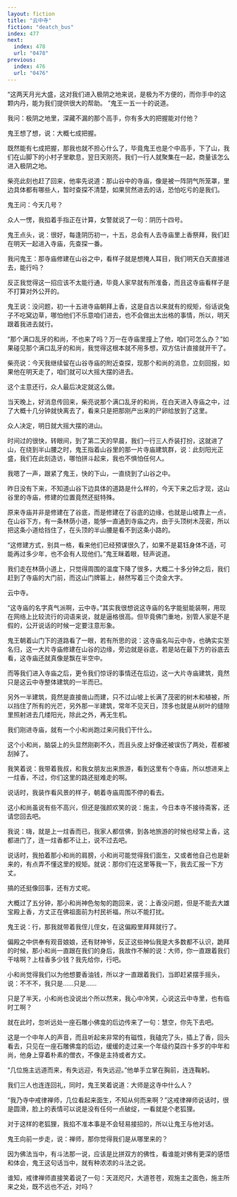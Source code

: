 ```yaml
---
layout: fiction
title: "云中寺"
fiction: "deatch_bus"
index: 477
next:
  index: 478
  url: "0478"
previous:
  index: 476
  url: "0476"
---
```

“这两天月光大盛，这对我们进入极阴之地来说，是极为不方便的，而你手中的这颗内丹，能为我们提供很大的帮助。  ”鬼王一五一十的说道。

我问：极阴之地里，深藏不漏的那个高手，你有多大的把握能对付他？

鬼王想了想，说：大概七成把握。

既然能有七成把握，那我也就不担心什么了，毕竟鬼王也是个中高手，下了山，我们在山脚下的小村子里歇息，翌日天刚亮，我们一行人就聚集在一起，商量该怎么进入极阴之地。

柴亮此刻也赶了回来，他率先说道：那山谷中的寺庙，像是被一阵阴气所笼罩，里边具体都有哪些人，暂时查探不清楚，如果贸然进去的话，恐怕吃亏的是我们。

鬼王问：今天几号？

众人一愣，我掐着手指正在计算，女警就说了一句：阴历十四号。

鬼王点头，说：很好，每逢阴历初一，十五，总会有人去寺庙里上香祭拜，我们赶在明天一起进入寺庙，先查探一番。

我问鬼王：那寺庙修建在山谷之中，看样子就是想掩人耳目，我们明天白天直接进去，能行吗？

反正我觉得这一招应该不太能行通，毕竟人家早就有所准备，而且这寺庙看样子是不打算对外公开的。

鬼王说：没问题，初一十五进寺庙朝拜上香，这是自古以来就有的规矩，俗话说兔子不吃窝边草，哪怕他们不乐意咱们进去，也不会做出太出格的事情，所以，明天跟着我进去就行。

“那个满口乱牙的和尚，不也来了吗？万一在寺庙里撞上了他，咱们可怎么办？”如果碰见那个满口乱牙的和尚，我觉得这根本就不用多想，双方估计直接就开干了。

柴亮说：今天我继续留在山谷寺庙的附近查探，现那个和尚的消息，立刻回报，如果他在明天走了，咱们就可以大摇大摆的进去。

这个主意还行，众人最后决定就这么做。

当天晚上，好消息传回来，柴亮说那个满口乱牙的和尚，在白天进入寺庙之中，过了大概十几分钟就快离去了，看来只是把那刚产出来的尸卵给放到了这里。

众人决定，明日就大摇大摆的进山。

时间过的很快，转眼间，到了第二天的早晨，我们一行三人乔装打扮，这就进了山，在绕到半山腰之时，鬼王指着山谷里的那一片寺庙建筑群，说：此刻阳光正盛，我们在此刻造访，哪怕拼斗起来，我也不惧怕任何人。

我嗯了一声，跟紧了鬼王，快的下山，一直绕到了山谷之中。

昨日没有下来，不知道山谷下边具体的道路是什么样的，今天下来之后才现，这山谷里的寺庙，修建的位置竟然还挺特殊。

原来寺庙并非是修建在了谷底，而是修建在了谷底的边缘，也就是山坡靠上一点，在山谷下方，有一条林荫小道，能够一直通到寺庙之内，由于头顶树木茂密，所以把这条小道给挡住了，在头顶的半山腰是看不到这条小路的。

“这修建方式，别具一格，看来他们已经预谋很久了，如果不是葛钰身体不适，可能再过多少年，也不会有人现他们。”鬼王眯着眼，轻声说道。

我们走在林荫小道上，只觉得周围的温度下降了很多，大概二十多分钟之后，我们赶到了寺庙的大门前，而这山门牌匾上，赫然写着三个烫金大字。

云中寺。

“这寺庙的名字真气派啊，云中寺。”其实我很想说这寺庙的名字能挺能装啊，用现在网络上比较流行的词语来说，就是逼格很高。但毕竟佛门重地，别管人家是不是假的，公开说话的时候一定要注意形象。

鬼王朝着山门下的道路看了一眼，若有所思的说：这寺庙名叫云中寺，也确实实至名归，这一大片寺庙修建在山谷的边缘，旁边就是谷底，若是站在最下方的谷底去看，这寺庙还就真像是飘在半空中。

而等我们进入寺庙之后，更令我们惊讶的事情还在后边，这一大片寺庙建筑，竟然只是这云中寺整体建筑的一半而已。

另外一半建筑，竟然是直接凿山而建，只不过山坡上长满了茂密的树木和植被，所以挡住了所有的光芒，另外那一半建筑，常年不见天日，顶多也就是从树叶的缝隙里照射进去几缕阳光，除此之外，再无生机。

我们刚进寺庙，就有一个小和尚跑过来问我们干什么。

这个小和尚，脑袋上的头显然刚剃不久，而且头皮上好像还被误伤了两处，茬都被刮掉了。

我笑着说：我带着我叔，和我女朋友出来旅游，看到这里有个寺庙，所以想进来上一炷香，不过，你们这里的路还挺难走的啊。

说话时，我装作看风景的样子，朝着寺庙周围不停的看去。

这小和尚虽说有些不高兴，但还是强颜欢笑的说：施主，今日本寺不接待斋客，还请您回去吧。

我说：嗨，就是上一炷香而已，我家人都信佛，到各地旅游的时候也经常上香，这都进门了，连一炷香都不让上，说不过去吧。

说话时，我拍着那小和尚的肩膀，小和尚可能觉得我们面生，又或者他自己也是新来的，有点弄不懂这里的规矩。就说：那你们在这里等我一下，我去汇报一下方丈。

搞的还挺像回事，还有方丈呢。

大概过了五分钟，那小和尚神色匆匆的跑回来，说：上香没问题，但是不能去大雄宝殿上香，方丈正在佛祖面前为村民祈福，所以不能打扰。

鬼王说：行，那我就带着我侄儿侄女，在这偏殿里拜拜就行了。

偏殿之中供奉有观音娘娘，还有财神爷，反正这些神仙我是大多数都不认识，跪拜的时候，那小和尚一直跟在我们的身后，我故作不解的说：大师，你一直跟着我们干啥啊？上柱香多少钱？我先给你，行吧。

小和尚觉得我们以为他想要香油钱，所以才一直跟着我们，当即赶紧摆手摇头，说：不不不，我只是……只是……

只是了半天，小和尚也没说出个所以然来，我心中冷笑，心说这云中寺里，也有临时工啊？

就在此时，忽听远处一座石雕小佛龛的后边传来了一句：慧空，你先下去吧。

这是一个中年人的声音，而且听起来非常的有磁性，我磕完了头，插上了香，回头看去，只见在一座石雕佛龛的后边，缓缓的走过来一个年级约莫四十多岁的中年和尚，他身上穿着朴素的僧衣，不像是主持或者方丈。

“几位施主远道而来，有失远迎，有失远迎。”他单手立掌在胸前，连连鞠躬。

我们三人也连连回礼，同时，鬼王笑着说道：大师是这寺中什么人？

“我乃寺中戒律禅师，几位看起来面生，不知从何而来啊？”这戒律禅师说话时，很是圆滑，脸上的表情可以说是没有任何一点破绽，一看就是个老狐狸。

对于这样的老狐狸，我掐不准本事是不会轻易接招的，所以让鬼王与他对话。

鬼王向前一步走，说：禅师，那你觉得我们是从哪里来的？

因为佛法当中，有斗法那一说，应该是比拼双方的佛性，看谁能对佛有更深的感悟和体会，鬼王这句话当中，就有种浓浓的斗法之说。

谁知，戒律禅师直接笑着说了一句：天涯咫尺，大道苍苍，观施主之面色，施主所来之处，既不远也不近，对吗？